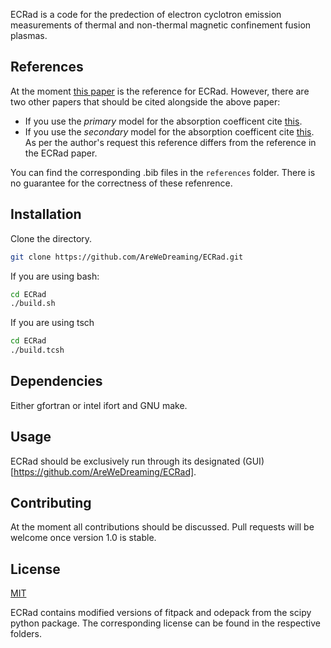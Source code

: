 ECRad is a code for the predection of electron cyclotron emission measurements of thermal and non-thermal magnetic confinement fusion plasmas.

## References
At the moment [this paper](https://doi.org/10.1016/j.cpc.2020.107175) is the reference for ECRad.
However, there are two other papers that should be cited alongside the above paper:
* If you use the *primary* model for the absorption coefficent cite [this](https://doi.org/10.1088/0741-3335/49/1/002).
* If you use the *secondary* model for the absorption coefficent cite [this](https://doi.org/10.13182/FST07-A1494).
As per the author's request this reference differs from the reference in the ECRad paper.

You can find the corresponding .bib files in the ``references`` folder. There is no guarantee for the correctness of these refenrence.


## Installation

Clone the directory.

```bash
git clone https://github.com/AreWeDreaming/ECRad.git
```
If you are using bash:

```bash
cd ECRad
./build.sh
```
If you are using tsch

```bash
cd ECRad
./build.tcsh
```

## Dependencies
Either gfortran or intel ifort and GNU make.

## Usage
ECRad should be exclusively run through its designated (GUI)[https://github.com/AreWeDreaming/ECRad].

## Contributing
At the moment all contributions should be discussed. Pull requests will be welcome once version 1.0 is stable.

## License
[MIT](https://choosealicense.com/licenses/mit/)

ECRad contains modified versions of fitpack and odepack from the scipy python package. The corresponding license can be found in the respective folders.
